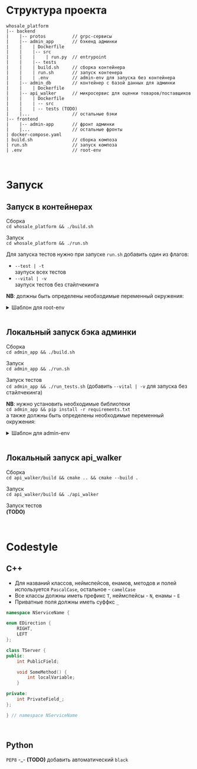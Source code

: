 # Структура проекта
```
whosale_platform
|-- backend
|    |-- protos          // grpc-сервисы
|    |-- admin_app       // бэкенд админки
|    |    | Dockerfile
|    |    |-- src
|    |    |    | run.py  // entrypoint
|    |    |-- tests
|    |    | build.sh     // сборка контейнера
|    |    | run.sh       // запуск контенера
|    |    | .env         // admin-env для запуска без контейнера
|    |-- admin_db        // контейнер с базой данных для админки
|    |    | Dockerfile
|    |-- api_walker      // микросервис для оценки товаров/поставщиков
|    |    | Dockerfile
|    |    | -- src
|    |    | -- tests (TODO)
|    |...                // остальные бэки
|-- frontend
|    |-- admin-app       // фронт админки
|    |...                // остальные фронты
| docker-compose.yaml
| build.sh               // сборка композа
| run.sh                 // запуск композа
| .env                   // root-env
```

<br> 

# Запуск

## Запуск в контейнерах
Сборка\
`cd whosale_platform && ./build.sh`

Запуск\
`cd whosale_platform && ./run.sh`

Для запуска тестов нужно при запуске `run.sh` добавить один из флагов:
* `--test | -t`\
заупyск всех тестов
*  `--vital | -v`\
заупyск тестов без стайлчекинга

**NB**: должны быть определены необходимые переменный окружения:
<details>
<summary>Шаблон для root-env</summary>
<pre>
ADMIN_APP_EXTERNAL_PORT=5000
ADMIN_APP_INNER_PORT=5000
ADMIN_APP_IS_DEBUG=1
ADMIN_DB_USER=???
ADMIN_DB_PASSWORD=???
ADMIN_DB_PORT=5432
API_WALKER_EXTERNAL_PORT=50051
API_WALKER_INNER_PORT=50051
</pre>
</details>

<br>

## Локальный запуск бэка админки
Сборка\
`cd admin_app && ./build.sh`

Запуск\
`cd admin_app && ./run.sh`

Запуск тестов\
`cd admin_app && ./run_tests.sh`
(добавить `--vital | -v` для запуска без стайлчекинга)

**NB**:
нужно установить необходимые библиотеки\
`cd admin_app && pip install -r requirements.txt`\
а также должны быть определены необходимые переменный окружения:
<details>
<summary>Шаблон для admin-env</summary>
<pre>
DB_USER=postgres
DB_HOST=localhost
DB_PORT=5432
DB_PASSWORD=???
APP_PORT=5000
APP_IS_DEBUG=1
</pre>
</details>

<br>

## Локальный запуск api_walker
Сборка\
`cd api_walker/build && cmake .. && cmake --build .`

Запуск\
`cd api_walker/build && ./api_walker`

Запуск тестов\
**(TODO)**

<br>

# Codestyle

## C++

* Для названий классов, неймспейсов, енамов, методов и полей используется `PascalCase`, остальное - `camelCase`
* Все классы должны иметь префикс `T`, неймспейсы - `N`, енамы - `E`
* Приватные поля должны иметь суффкс `_`

```c++
namespace NServiceName {

enum EDirection {
    RIGHT,
    LEFT
};

class TServer {
public:
    int PublicField;

    void SomeMethod() {
        int localVariable;
    }

private:
    int PrivateField_;
};

} // namespace NServiceName
```

<br>

## Python
`PEP8` -_-
**(TODO)** добавить автоматический `black`

<br>

